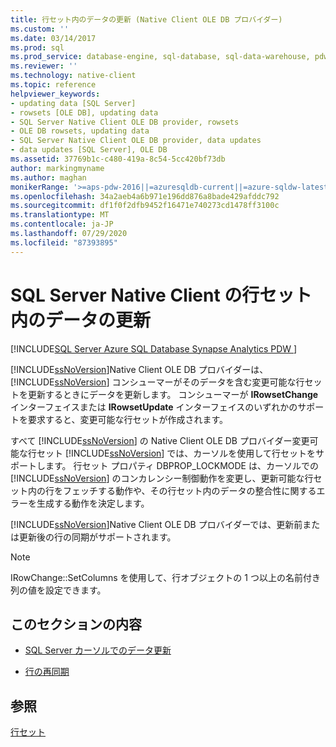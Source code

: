 ```yaml
---
title: 行セット内のデータの更新 (Native Client OLE DB プロバイダー)
ms.custom: ''
ms.date: 03/14/2017
ms.prod: sql
ms.prod_service: database-engine, sql-database, sql-data-warehouse, pdw
ms.reviewer: ''
ms.technology: native-client
ms.topic: reference
helpviewer_keywords:
- updating data [SQL Server]
- rowsets [OLE DB], updating data
- SQL Server Native Client OLE DB provider, rowsets
- OLE DB rowsets, updating data
- SQL Server Native Client OLE DB provider, data updates
- data updates [SQL Server], OLE DB
ms.assetid: 37769b1c-c480-419a-8c54-5cc420bf73db
author: markingmyname
ms.author: maghan
monikerRange: '>=aps-pdw-2016||=azuresqldb-current||=azure-sqldw-latest||>=sql-server-2016||=sqlallproducts-allversions||>=sql-server-linux-2017||=azuresqldb-mi-current'
ms.openlocfilehash: 34a2aeb4a6b971e196dd876a8bade429afddc792
ms.sourcegitcommit: df1f0f2dfb9452f16471e740273cd1478ff3100c
ms.translationtype: MT
ms.contentlocale: ja-JP
ms.lasthandoff: 07/29/2020
ms.locfileid: "87393895"
---
```

# <a name="updating-data-in-rowsets-in-sql-server-native-client"></a>SQL Server Native Client の行セット内のデータの更新
[!INCLUDE[SQL Server Azure SQL Database Synapse Analytics PDW ](../../includes/applies-to-version/sql-asdb-asdbmi-asa-pdw.md)]

  [!INCLUDE[ssNoVersion](../../includes/ssnoversion-md.md)]Native Client OLE DB プロバイダーは、 [!INCLUDE[ssNoVersion](../../includes/ssnoversion-md.md)] コンシューマーがそのデータを含む変更可能な行セットを更新するときにデータを更新します。 コンシューマーが **IRowsetChange** インターフェイスまたは **IRowsetUpdate** インターフェイスのいずれかのサポートを要求すると、変更可能な行セットが作成されます。  
  
 すべて [!INCLUDE[ssNoVersion](../../includes/ssnoversion-md.md)] の Native Client OLE DB プロバイダー変更可能な行セット [!INCLUDE[ssNoVersion](../../includes/ssnoversion-md.md)] では、カーソルを使用して行セットをサポートします。 行セット プロパティ DBPROP_LOCKMODE は、カーソルでの [!INCLUDE[ssNoVersion](../../includes/ssnoversion-md.md)] のコンカレンシー制御動作を変更し、更新可能な行セット内の行をフェッチする動作や、その行セット内のデータの整合性に関するエラーを生成する動作を決定します。  
  
 [!INCLUDE[ssNoVersion](../../includes/ssnoversion-md.md)]Native Client OLE DB プロバイダーでは、更新前または更新後の行の同期がサポートされます。  
  
> [!NOTE]  
>  IRowChange::SetColumns を使用して、行オブジェクトの 1 つ以上の名前付き列の値を設定できます。  
  
## <a name="in-this-section"></a>このセクションの内容  
  
-   [SQL Server カーソルでのデータ更新](../../relational-databases/native-client-ole-db-rowsets/updating-data-in-sql-server-cursors.md)  
  
-   [行の再同期](../../relational-databases/native-client-ole-db-rowsets/updating-data-in-rowsets-resynchronizing-rows.md)  
  
## <a name="see-also"></a>参照  
 [行セット](../../relational-databases/native-client-ole-db-rowsets/rowsets.md)  
  
  
